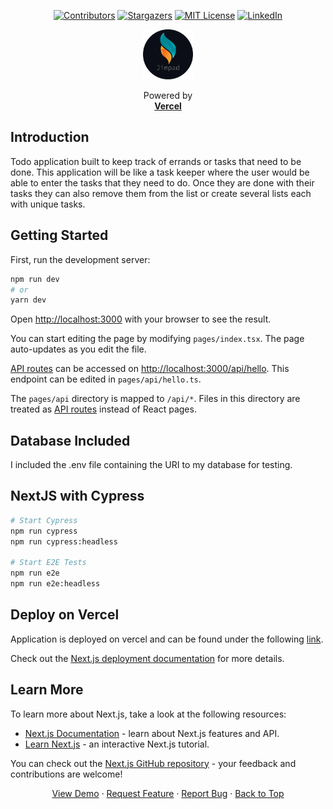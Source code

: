 <!-- Improved compatibility of back to top link: See: https://github.com/othneildrew/Best-README-Template/pull/73 -->

<a name="readme-top"></a>

<!--
*** Thanks for checking out the Best-README-Template. If you have a suggestion
*** that would make this better, please fork the repo and create a pull request
*** or simply open an issue with the tag "enhancement".
*** Don't forget to give the project a star!
*** Thanks again! Now go create something AMAZING! :D
-->

<!-- PROJECT SHIELDS -->
<!--
*** I'm using markdown "reference style" links for readability.
*** Reference links are enclosed in brackets [ ] instead of parentheses ( ).
*** See the bottom of this document for the declaration of the reference variables
*** for contributors-url, forks-url, etc. This is an optional, concise syntax you may use.
*** https://www.markdownguide.org/basic-syntax/#reference-style-links
-->
<!-- PROJECT LOGO -->
<div align="center">

[![Contributors][contributors-shield]][contributors-url]
[![Stargazers][stars-shield]][stars-url]
[![MIT License][license-shield]][license-url]
[![LinkedIn][linkedin-shield]][linkedin-url]

<a>
<img src="./public/logo.svg" alt="Logo" width="80" height="80">
</a>

  <p align="center">
    Powered by
    <br>
    <a href="https://todo-jimpad.vercel.app/"><strong>Vercel</strong></a>
  </p>
</div>

## Introduction

Todo application built to keep track of errands or tasks that need to be done. This application will be like a task keeper where the user would be able to enter the tasks that they need to do. Once they are done with their tasks they can also remove them from the list or create several lists each with unique tasks.

## Getting Started

First, run the development server:

```bash
npm run dev
# or
yarn dev
```

Open [http://localhost:3000](http://localhost:3000) with your browser to see the result.

You can start editing the page by modifying `pages/index.tsx`. The page auto-updates as you edit the file.

[API routes](https://nextjs.org/docs/api-routes/introduction) can be accessed on [http://localhost:3000/api/hello](http://localhost:3000/api/hello). This endpoint can be edited in `pages/api/hello.ts`.

The `pages/api` directory is mapped to `/api/*`. Files in this directory are treated as [API routes](https://nextjs.org/docs/api-routes/introduction) instead of React pages.

## Database Included

I included the .env file containing the URI to my database for testing.

## NextJS with Cypress

```bash
# Start Cypress
npm run cypress
npm run cypress:headless

# Start E2E Tests
npm run e2e
npm run e2e:headless
```

## Deploy on Vercel

Application is deployed on vercel and can be found under the following [link](https://todo-app-jimpad.vercel.app/).

Check out the [Next.js deployment documentation](https://nextjs.org/docs/deployment) for more details.

## Learn More

To learn more about Next.js, take a look at the following resources:

- [Next.js Documentation](https://nextjs.org/docs) - learn about Next.js features and API.
- [Learn Next.js](https://nextjs.org/learn) - an interactive Next.js tutorial.

You can check out the [Next.js GitHub repository](https://github.com/vercel/next.js/) - your feedback and contributions are welcome!

<!-- FOOTER -->
<div align="center">
<a href="https://jimpad-todo.vercel.app/">View Demo</a>
    ·
    <a href="https://github.com/Jimpad/todo-app-nextjs-mui-typescript/issues">Request Feature</a>
    ·
    <a href="https://github.com/Jimpad/todo-app-nextjs-mui-typescript/issues">Report Bug</a>
    ·
    <a href="#readme-top">Back to Top</a>
    
</div>

<!-- MARKDOWN LINKS & IMAGES -->
<!-- https://www.markdownguide.org/basic-syntax/#reference-style-links -->

[contributors-shield]: https://img.shields.io/github/contributors/Jimpad/todo-app-nextjs-mui-typescript.svg?style=for-the-badge
[contributors-url]: https://github.com/Jimpad/todo-app-nextjs-mui-typescript/graphs/contributors
[forks-shield]: https://img.shields.io/github/forks/Jimpad/todo-app-nextjs-mui-typescript.svg?style=for-the-badge
[forks-url]: https://github.com/Jimpad/todo-app-nextjs-mui-typescript/network/members
[stars-shield]: https://img.shields.io/github/stars/Jimpad/todo-app-nextjs-mui-typescript.svg?style=for-the-badge
[stars-url]: https://github.com/Jimpad/todo-app-nextjs-mui-typescript/stargazers
[issues-shield]: https://img.shields.io/github/issues/Jimpad/todo-app-nextjs-mui-typescript.svg?style=for-the-badge
[issues-url]: https://github.com/Jimpad/todo-app-nextjs-mui-typescript/issues
[license-shield]: https://img.shields.io/github/license/Jimpad/todo-app-nextjs-mui-typescript.svg?style=for-the-badge
[license-url]: https://github.com/Jimpad/todo-app-nextjs-mui-typescript/blob/master/LICENSE.txt
[linkedin-shield]: https://img.shields.io/badge/-LinkedIn-black.svg?style=for-the-badge&logo=linkedin&colorB=555
[linkedin-url]: https://linkedin.com/in/Jimpad
